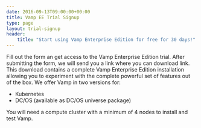 ```yaml
---
date: 2016-09-13T09:00:00+00:00
title: Vamp EE Trial Signup
type: page
layout: trial-signup
header:
    title: "Start using Vamp Enterprise Edition for free for 30 days!"
---
```


Fill out the form an get access to the Vamp Enterprise Edition trial. After submitting the form, we will send you a
link where you can download link. This download contains a complete Vamp Enterprise Edition installation allowing you to experiment with
the complete powerful set of features out of the box. We offer Vamp in two versions for:

 - Kubernetes
 - DC/OS (available as DC/OS universe package)

You will need a compute cluster with a minimum of 4 nodes to install and test Vamp.
